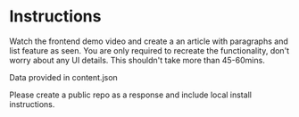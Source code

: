 # Instructions

Watch the frontend demo video and create a an article with paragraphs and list feature as seen. You are only required to recreate the functionality, don't worry about any UI details. This shouldn't take more than 45-60mins.

Data provided in content.json

Please create a public repo as a response and include local install instructions.
